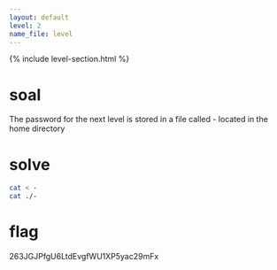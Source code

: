 ```yaml
---
layout: default
level: 2
name_file: level
---
```


{% include level-section.html %}

# soal
The password for the next level is stored in a file called - located in the home directory

# solve
```bash
cat < -
cat ./-
```

# flag
263JGJPfgU6LtdEvgfWU1XP5yac29mFx